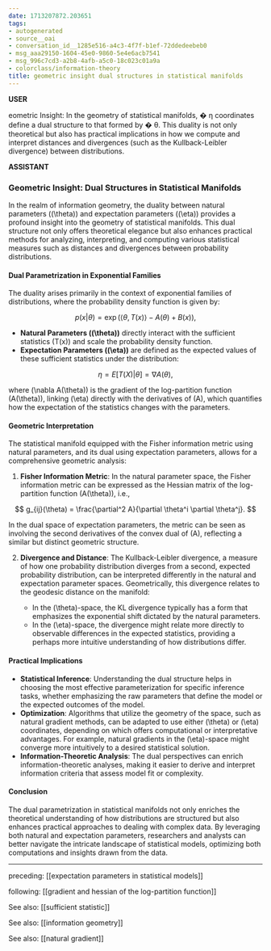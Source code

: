 ```yaml
---
date: 1713207872.203651
tags:
- autogenerated
- source__oai
- conversation_id__1285e516-a4c3-4f7f-b1ef-72ddedeebeb0
- msg_aaa29150-1604-45e0-9860-5e4e6acb7541
- msg_996c7cd3-a2b8-4afb-a5c0-18c023c01a9a
- colorclass/information-theory
title: geometric insight dual structures in statistical manifolds
---
```


**USER**

eometric Insight: In the geometry of statistical manifolds, 
�
η coordinates define a dual structure to that formed by 
�
θ. This duality is not only theoretical but also has practical implications in how we compute and interpret distances and divergences (such as the Kullback-Leibler divergence) between distributions.


**ASSISTANT**

### Geometric Insight: Dual Structures in Statistical Manifolds

In the realm of information geometry, the duality between natural parameters (\(\theta\)) and expectation parameters (\(\eta\)) provides a profound insight into the geometry of statistical manifolds. This dual structure not only offers theoretical elegance but also enhances practical methods for analyzing, interpreting, and computing various statistical measures such as distances and divergences between probability distributions. 

#### Dual Parametrization in Exponential Families

The duality arises primarily in the context of exponential families of distributions, where the probability density function is given by:

$$
p(x | \theta) = \exp\left(\langle \theta, T(x) \rangle - A(\theta) + B(x)\right),
$$

- **Natural Parameters (\(\theta\))** directly interact with the sufficient statistics \(T(x)\) and scale the probability density function.
- **Expectation Parameters (\(\eta\))** are defined as the expected values of these sufficient statistics under the distribution:

$$
\eta = E[T(X) | \theta] = \nabla A(\theta),
$$

where \(\nabla A(\theta)\) is the gradient of the log-partition function \(A(\theta)\), linking \(\eta\) directly with the derivatives of \(A\), which quantifies how the expectation of the statistics changes with the parameters.

#### Geometric Interpretation

The statistical manifold equipped with the Fisher information metric using natural parameters, and its dual using expectation parameters, allows for a comprehensive geometric analysis:

1. **Fisher Information Metric**: In the natural parameter space, the Fisher information metric can be expressed as the Hessian matrix of the log-partition function \(A(\theta)\), i.e.,

$$
g_{ij}(\theta) = \frac{\partial^2 A}{\partial \theta^i \partial \theta^j}.
$$

In the dual space of expectation parameters, the metric can be seen as involving the second derivatives of the convex dual of \(A\), reflecting a similar but distinct geometric structure.

2. **Divergence and Distance**: The Kullback-Leibler divergence, a measure of how one probability distribution diverges from a second, expected probability distribution, can be interpreted differently in the natural and expectation parameter spaces. Geometrically, this divergence relates to the geodesic distance on the manifold:

   - In the \(\theta\)-space, the KL divergence typically has a form that emphasizes the exponential shift dictated by the natural parameters.
   - In the \(\eta\)-space, the divergence might relate more directly to observable differences in the expected statistics, providing a perhaps more intuitive understanding of how distributions differ.

#### Practical Implications

- **Statistical Inference**: Understanding the dual structure helps in choosing the most effective parameterization for specific inference tasks, whether emphasizing the raw parameters that define the model or the expected outcomes of the model.
- **Optimization**: Algorithms that utilize the geometry of the space, such as natural gradient methods, can be adapted to use either \(\theta\) or \(\eta\) coordinates, depending on which offers computational or interpretative advantages. For example, natural gradients in the \(\eta\)-space might converge more intuitively to a desired statistical solution.
- **Information-Theoretic Analysis**: The dual perspectives can enrich information-theoretic analyses, making it easier to derive and interpret information criteria that assess model fit or complexity.

#### Conclusion

The dual parametrization in statistical manifolds not only enriches the theoretical understanding of how distributions are structured but also enhances practical approaches to dealing with complex data. By leveraging both natural and expectation parameters, researchers and analysts can better navigate the intricate landscape of statistical models, optimizing both computations and insights drawn from the data.


---

preceding: [[expectation parameters in statistical models]]  


following: [[gradient and hessian of the log-partition function]]

See also: [[sufficient statistic]]


See also: [[information geometry]]


See also: [[natural gradient]]